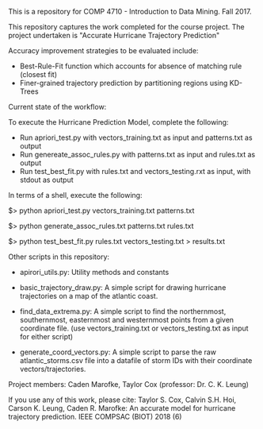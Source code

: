 This is a repository for COMP 4710 - Introduction to Data Mining. Fall 2017.

This repository captures the work completed for the course project. The project undertaken is "Accurate Hurricane Trajectory Prediction"

Accuracy improvement strategies to be evaluated include:
- Best-Rule-Fit function which accounts for absence of matching rule (closest fit)
- Finer-grained trajectory prediction by partitioning regions using KD-Trees

Current state of the workflow:

To execute the Hurricane Prediction Model, complete the following:
- Run apriori_test.py with vectors_training.txt as input and patterns.txt as output
- Run genereate_assoc_rules.py with patterns.txt as input and rules.txt as output
- Run test_best_fit.py with rules.txt and vectors_testing.rxt as input, with stdout as output

In terms of a shell, execute the following:

$> python apriori_test.py vectors_training.txt patterns.txt

$> python generate_assoc_rules.txt patterns.txt rules.txt

$> python test_best_fit.py rules.txt vectors_testing.txt > results.txt


Other scripts in this repository:
- apirori_utils.py: Utility methods and constants

- basic_trajectory_draw.py: A simple script for drawing hurricane trajectories on a map of the atlantic coast.
- find_data_extrema.py: A simple script to find the northernmost, southernmost, easternmost and westernmost points from a given coordinate file.
(use vectors_training.txt or vectors_testing.txt as input for either script)

- generate_coord_vectors.py: A simple script to parse the raw atlantic_storms.csv file into a datafile of storm IDs with their coordinate vectors/trajectories.

Project members: Caden Marofke, Taylor Cox (professor: Dr. C. K. Leung)

If you use any of this work, please cite: Taylor S. Cox, Calvin S.H. Hoi, Carson K. Leung, Caden R. Marofke: An accurate model for hurricane trajectory prediction. IEEE COMPSAC (BIOT) 2018 (6)
